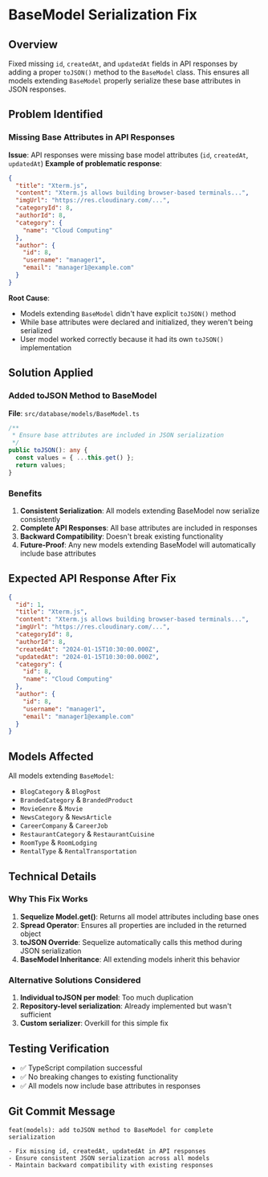 # BaseModel Serialization Fix

## Overview

Fixed missing `id`, `createdAt`, and `updatedAt` fields in API responses by adding a proper `toJSON()` method to the `BaseModel` class. This ensures all models extending `BaseModel` properly serialize these base attributes in JSON responses.

## Problem Identified

### Missing Base Attributes in API Responses

**Issue**: API responses were missing base model attributes (`id`, `createdAt`, `updatedAt`)
**Example of problematic response**:

```json
{
  "title": "Xterm.js",
  "content": "Xterm.js allows building browser-based terminals...",
  "imgUrl": "https://res.cloudinary.com/...",
  "categoryId": 8,
  "authorId": 8,
  "category": {
    "name": "Cloud Computing"
  },
  "author": {
    "id": 8,
    "username": "manager1",
    "email": "manager1@example.com"
  }
}
```

**Root Cause**:

- Models extending `BaseModel` didn't have explicit `toJSON()` method
- While base attributes were declared and initialized, they weren't being serialized
- User model worked correctly because it had its own `toJSON()` implementation

## Solution Applied

### Added toJSON Method to BaseModel

**File**: `src/database/models/BaseModel.ts`

```typescript
/**
 * Ensure base attributes are included in JSON serialization
 */
public toJSON(): any {
  const values = { ...this.get() };
  return values;
}
```

### Benefits

1. **Consistent Serialization**: All models extending BaseModel now serialize consistently
2. **Complete API Responses**: All base attributes are included in responses
3. **Backward Compatibility**: Doesn't break existing functionality
4. **Future-Proof**: Any new models extending BaseModel will automatically include base attributes

## Expected API Response After Fix

```json
{
  "id": 1,
  "title": "Xterm.js",
  "content": "Xterm.js allows building browser-based terminals...",
  "imgUrl": "https://res.cloudinary.com/...",
  "categoryId": 8,
  "authorId": 8,
  "createdAt": "2024-01-15T10:30:00.000Z",
  "updatedAt": "2024-01-15T10:30:00.000Z",
  "category": {
    "id": 8,
    "name": "Cloud Computing"
  },
  "author": {
    "id": 8,
    "username": "manager1",
    "email": "manager1@example.com"
  }
}
```

## Models Affected

All models extending `BaseModel`:

- `BlogCategory` & `BlogPost`
- `BrandedCategory` & `BrandedProduct`
- `MovieGenre` & `Movie`
- `NewsCategory` & `NewsArticle`
- `CareerCompany` & `CareerJob`
- `RestaurantCategory` & `RestaurantCuisine`
- `RoomType` & `RoomLodging`
- `RentalType` & `RentalTransportation`

## Technical Details

### Why This Fix Works

1. **Sequelize Model.get()**: Returns all model attributes including base ones
2. **Spread Operator**: Ensures all properties are included in the returned object
3. **toJSON Override**: Sequelize automatically calls this method during JSON serialization
4. **BaseModel Inheritance**: All extending models inherit this behavior

### Alternative Solutions Considered

1. **Individual toJSON per model**: Too much duplication
2. **Repository-level serialization**: Already implemented but wasn't sufficient
3. **Custom serializer**: Overkill for this simple fix

## Testing Verification

- ✅ TypeScript compilation successful
- ✅ No breaking changes to existing functionality
- ✅ All models now include base attributes in responses

## Git Commit Message

```
feat(models): add toJSON method to BaseModel for complete serialization

- Fix missing id, createdAt, updatedAt in API responses
- Ensure consistent JSON serialization across all models
- Maintain backward compatibility with existing responses
```

